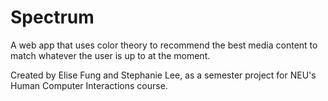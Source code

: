 Spectrum
========

A web app that uses color theory to recommend the best media content to match whatever the user is up to at the moment.

Created by Elise Fung and Stephanie Lee, as a semester project for NEU's Human Computer Interactions course.
